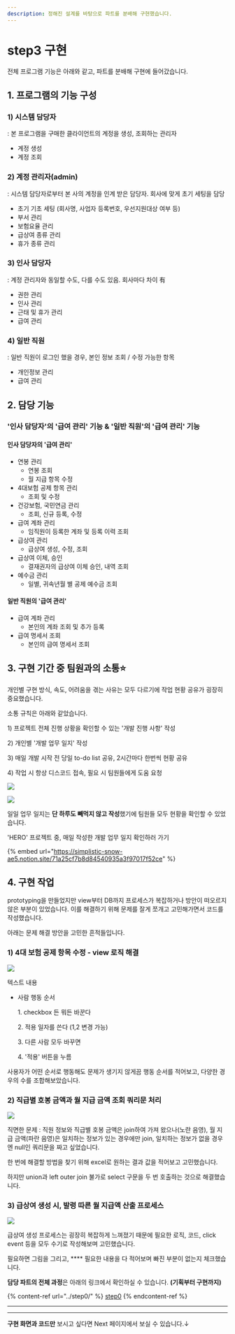 ```yaml
---
description: 정해진 설계를 바탕으로 파트를 분배해 구현했습니다.
---
```


# step3 구현

전체 프로그램 기능은 아래와 같고, 파트를 분배해 구현에 들어갔습니다.

## 1. 프로그램의 기능 구성

### 1)  시스템 담당자

: 본 프로그램을 구매한 클라이언트의 계정을 생성, 조회하는 관리자

* 계정 생성
* 계정 조회

### 2) 계정 관리자(admin)

: 시스템 담당자로부터 본 사의 계정을 인계 받은 담당자. 회사에 맞게 초기 세팅을 담당

* 초기 기초 세팅 (회사명, 사업자 등록번호, 우선지원대상 여부 등)&#x20;
* 부서 관리
* 보험요율 관리
* 급상여 종류 관리
* 휴가 종류 관리

### 3) 인사 담당자

: 계정 관리자와 동일할 수도, 다를 수도 있음. 회사마다 차이 有

* 권한 관리
* 인사 관리
* 근태 및 휴가 관리
* 급여 관리

### 4) 일반 직원

: 일반 직원이 로그인 했을 경우, 본인 정보 조회 / 수정 가능한 항목

* 개인정보 관리
* 급여 관리

## 2. 담당 기능

### '인사 담당자'의 '급여 관리' 기능 & '일반 직원'의 '급여 관리' 기능

#### 인사 담당자의 '급여 관리'

* 연봉 관리
  * 연봉 조회
  * 월 지급 항목 수정
* 4대보험 공제 항목 관리
  * 조회 및 수정
* 건강보험, 국민연금 관리
  * 조회, 신규 등록, 수정
* 급여 계좌 관리
  * 임직원이 등록한 계좌 및 등록 이력 조회
* 급상여 관리
  * 급상여 생성, 수정, 조회
* 급상여 이체, 승인
  * 결재권자의 급상여 이체 승인, 내역 조회
* 예수금 관리
  * 일별, 귀속년월 별 공제 예수금 조회

#### 일반 직원의 '급여 관리'

* 급여 계좌 관리
  * 본인의 계좌 조회 및 추가 등록
* 급여 명세서 조회
  * 본인의 급여 명세서 조회

## 3. 구현 기간 중 팀원과의 소통⭐

개인별 구현 방식, 속도, 어려움을 겪는 사유는 모두 다르기에 작업 현황 공유가 굉장히 중요했습니다.

소통 규칙은 아래와 같았습니다.&#x20;

1\) 프로젝트 전체 진행 상황을 확인할 수 있는 '개발 진행 사항' 작성

2\) 개인별 '개발 업무 일지' 작성

3\) 매일 개발 시작 전 당일 to-do list 공유, 2시간마다 한번씩 현황 공유

4\) 작업 시 항상 디스코드 접속, 필요 시 팀원들에게 도움 요청



![](<../../../.gitbook/assets/image (3) (1).png>)

![](<../../../.gitbook/assets/image (47) (1).png>)

일일 업무 일지는 **단 하루도 빼먹지 않고 작성**했기에 팀원들 모두 현황을 확인할 수 있었습니다.&#x20;



'HERO' 프로젝트 중, 매일 작성한 개발 업무 일지 확인하러 가기

{% embed url="https://simplistic-snow-ae5.notion.site/71a25cf7b8d84540935a3f97017f52ce" %}

## 4. 구현 작업

prototyping을 만들었지만 view부터 DB까지 프로세스가 복잡하거나 방안이 떠오르지 않은 부분이 있었습니다. 이를 해결하기 위해 문제를 잘게 쪼개고 고민해가면서 코드를 작성했습니다.

아래는 문제 해결 방안을 고민한 흔적들입니다.

### 1) 4대 보험 공제 항목 수정 - view 로직 해결

![](<../../../.gitbook/assets/image (13) (1).png>)

텍스트 내용

*   사람 행동 순서&#x20;

    &#x20;1\. checkbox 든 뭐든 바꾼다&#x20;

    &#x20;2\. 적용 일자를 쓴다 (1,2 변경 가능)&#x20;

    &#x20;3\. 다른 사람 모두 바꾸면

    &#x20;4\. '적용' 버튼을 누름

사용자가 어떤 순서로 행동해도 문제가 생기지 않게끔 행동 순서를 적어보고, 다양한 경우의 수를 조합해보았습니다.



### 2) 직급별 호봉 금액과 월 지급 금액 조회 쿼리문 처리

![](<../../../.gitbook/assets/image (9).png>)

직면한 문제 : 직원 정보와 직급별 호봉 금액은 join하여 가져 왔으나(노란 음영), 월 지급 금액(파란 음영)은 일치하는 정보가 있는 경우에만 join, 일치하는 정보가 없을 경우엔 null인 쿼리문을 짜고 싶었습니다.

한 번에 해결할 방법을 찾기 위해 excel로 원하는 결과 값을 적어보고 고민했습니다.&#x20;

하지만 union과 left outer join 불가로 select 구문을 두 번 호출하는 것으로 해결했습니다.





### 3) 급상여 생성 시, 발령 따른 월 지급액 산출 프로세스

![](<../../../.gitbook/assets/image (11) (1).png>)



급상여 생성 프로세스는 굉장히 복잡하게 느껴졌기 때문에 필요한 로직, 코드, click event 등을 모두 수기로 작성해보며 고민했습니다.&#x20;

필요하면 그림을 그리고, **** 필요한 내용을 다 적어보며 빠진 부분이 없는지 체크했습니다.



**담당 파트의 전체 과정**은 아래의 링크에서 확인하실 수 있습니다. **(기획부터 구현까지)**

{% content-ref url="../step0/" %}
[step0](../step0/)
{% endcontent-ref %}

****

****

**구현 화면과 코드만** 보시고 싶다면 Next 페이지에서 보실 수 있습니다.↓
